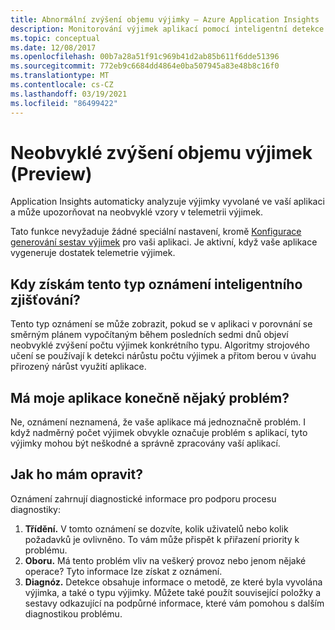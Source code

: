 ```yaml
---
title: Abnormální zvýšení objemu výjimky – Azure Application Insights
description: Monitorování výjimek aplikací pomocí inteligentní detekce v Azure Application Insights pro neobvyklé vzorce ve svazku výjimek.
ms.topic: conceptual
ms.date: 12/08/2017
ms.openlocfilehash: 00b7a28a51f91c969b41d2ab85b611f6dde51396
ms.sourcegitcommit: 772eb9c6684dd4864e0ba507945a83e48b8c16f0
ms.translationtype: MT
ms.contentlocale: cs-CZ
ms.lasthandoff: 03/19/2021
ms.locfileid: "86499422"
---
```

# <a name="abnormal-rise-in-exception-volume-preview"></a>Neobvyklé zvýšení objemu výjimek (Preview)

Application Insights automaticky analyzuje výjimky vyvolané ve vaší aplikaci a může upozorňovat na neobvyklé vzory v telemetrii výjimek.

Tato funkce nevyžaduje žádné speciální nastavení, kromě [Konfigurace generování sestav výjimek](./asp-net-exceptions.md#set-up-exception-reporting) pro vaši aplikaci. Je aktivní, když vaše aplikace vygeneruje dostatek telemetrie výjimek.

## <a name="when-would-i-get-this-type-of-smart-detection-notification"></a>Kdy získám tento typ oznámení inteligentního zjišťování?
Tento typ oznámení se může zobrazit, pokud se v aplikaci v porovnání se směrným plánem vypočítaným během posledních sedmi dnů objeví neobvyklé zvýšení počtu výjimek konkrétního typu.
Algoritmy strojového učení se používají k detekci nárůstu počtu výjimek a přitom berou v úvahu přirozený nárůst využití aplikace.

## <a name="does-my-app-definitely-have-a-problem"></a>Má moje aplikace konečně nějaký problém?
Ne, oznámení neznamená, že vaše aplikace má jednoznačně problém. I když nadměrný počet výjimek obvykle označuje problém s aplikací, tyto výjimky mohou být neškodné a správně zpracovány vaší aplikací.

## <a name="how-do-i-fix-it"></a>Jak ho mám opravit?
Oznámení zahrnují diagnostické informace pro podporu procesu diagnostiky:
1. **Třídění.** V tomto oznámení se dozvíte, kolik uživatelů nebo kolik požadavků je ovlivněno. To vám může přispět k přiřazení priority k problému.
2. **Oboru.** Má tento problém vliv na veškerý provoz nebo jenom nějaké operace? Tyto informace lze získat z oznámení.
3. **Diagnóz.** Detekce obsahuje informace o metodě, ze které byla vyvolána výjimka, a také o typu výjimky. Můžete také použít související položky a sestavy odkazující na podpůrné informace, které vám pomohou s dalším diagnostikou problému.
